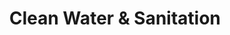 ---
type: topic
title: Clean Water & Sanitation
description: Improving access for billions of people who lack these basic facilities
imageSource: https://www.un.org/sustainabledevelopment/wp-content/uploads/2018/05/E_SDG-goals_icons-individual-rgb-06.png?resize=148%2C148&ssl=1
weight: 6
---